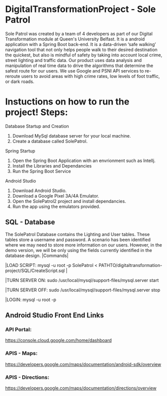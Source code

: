 # DigitalTransformationProject - Sole Patrol
Sole Patrol was created by a team of 4 developers as part of our Digital Transformation module at Queen's University Belfast. It is a android application with a Spring Boot back-end. It is a data-driven ‘safe walking’ navigation tool that not only helps people walk to their desired destination the quickest, but also is mindful of safety by taking into account local crime, street lighting and traffic data. Our product uses data analysis and manipulation of real time data to drive the algorithms that determine the safest route for our users. We use Google and PSNI API services to re-reroute users to avoid areas with high crime rates, low levels of foot traffic, or dark roads.

# Instuctions on how to run the project! Steps: 
Database Startup and Creation
1. Download MySql database server for your local machine. 
2. Create a database called SolePatrol. 

Spring Startup 
1. Open the Spring Boot Application with an envrionment such as Intellj. 
2. Install the Libraries and Dependancies 
3. Run the Spring Boot Service 

Android Studio
1. Download Android Studio. 
2. Download a Google Pixel 3A/4A Emulator. 
3. Open the SolePatrol2 project and install dependancies.
4. Run the app using the emulators provided. 


## SQL - Database
The SolePatrol Database contains the Lighting and User tables. These tables store a username and password. A scenario has been identified where we may need to store more information on our users. However, in the demo version, we will be only using the fields currently identified in the database design.
|Commands|

|LOAD SCRIPT: mysql -u root -p SolePatrol < PATHTO/digitaltransformation-project/SQL/CreateScript.sql  |

|TURN SERVER ON: sudo /usr/local/mysql/support-files/mysql.server start

|TURN SERVER OFF: sudo /usr/local/mysql/support-files/mysql.server stop

|LOGIN: mysql -u root -p

## Android Studio Front End Links 
### API Portal: 
https://console.cloud.google.com/home/dashboard
### APIS - Maps: 
https://developers.google.com/maps/documentation/android-sdk/overview 
### APIS - Directions: 
https://developers.google.com/maps/documentation/directions/overview 

